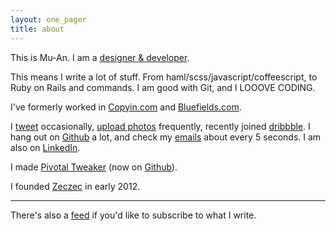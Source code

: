 ```yaml
---
layout: one_pager
title: about
---
```


This is Mu-An. I am a <u>designer & developer</u>.

This means I write a lot of stuff. From haml/scss/javascript/coffeescript, to Ruby on Rails and commands. I am good with Git, and I LOOOVE CODING. 

I've formerly worked in <a href='http://copyin.com' id='copyin-about' target='_blank'>Copyin.com</a> and <a href='http://bluefields.com' id='hownice' target='_blank' data-title="Summer 2012 in Mountain View in 500 Startups">Bluefields.com</a>.

I <a href='http://twitter.com/muanchiou' id='twitter' target='_blank'>tweet</a> occasionally, <a href='http://instagram.com/muanchiou' id='instagram' target='_blank'>upload photos</a> frequently, recently joined <a href='http://dribbble.com/muanchiou' id='dribbble' target='_blank'>dribbble</a>. I hang out on <a href='http://github.com/muan' id='github' target='_blank'>Github</a> a lot, and check my <a href='mailto:me@muanchiou.com' id='email-icon' target='_blank'>emails</a> about every 5 seconds. I am also on <a href='http://uk.linkedin.com/in/muanchiou/' id='linkedin' target='_blank'>LinkedIn</a>.

I made <a href='https://chrome.google.com/webstore/detail/pivotal-tweaker/aodalckpkgijlndlnlhblojedfboaglg' id='tweaker' target='_blank'>Pivotal Tweaker</a> (now on <a href="https://github.com/muan/tweaker" id="pt-github" target="_blank">Github</a>).

I founded <a data-title="A crowdfunding site based in Taiwan." href='http://zeczec.com' id='zeczec' target='_blank'>Zeczec</a> in early 2012.

---

There's also a <a href='/feed.xml' id='subscribe' target='_blank'>feed</a> if you'd like to subscribe to what I write.